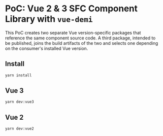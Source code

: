 # PoC: Vue 2 & 3 SFC Component Library with `vue-demi`

This PoC creates two separate Vue version-specific packages that reference the same component source code. A third
package, intended to be published, joins the build artifacts of the two and selects one depending on the consumer's
installed Vue version.

## Install

```sh
yarn install
```

## Vue 3

```sh
yarn dev:vue3
```

## Vue 2

```sh
yarn dev:vue2
```
